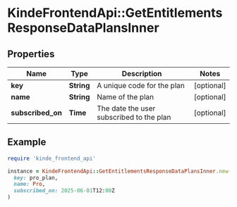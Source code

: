 # KindeFrontendApi::GetEntitlementsResponseDataPlansInner

## Properties

| Name | Type | Description | Notes |
| ---- | ---- | ----------- | ----- |
| **key** | **String** | A unique code for the plan | [optional] |
| **name** | **String** | Name of the plan | [optional] |
| **subscribed_on** | **Time** | The date the user subscribed to the plan | [optional] |

## Example

```ruby
require 'kinde_frontend_api'

instance = KindeFrontendApi::GetEntitlementsResponseDataPlansInner.new(
  key: pro_plan,
  name: Pro,
  subscribed_on: 2025-06-01T12:00Z
)
```

